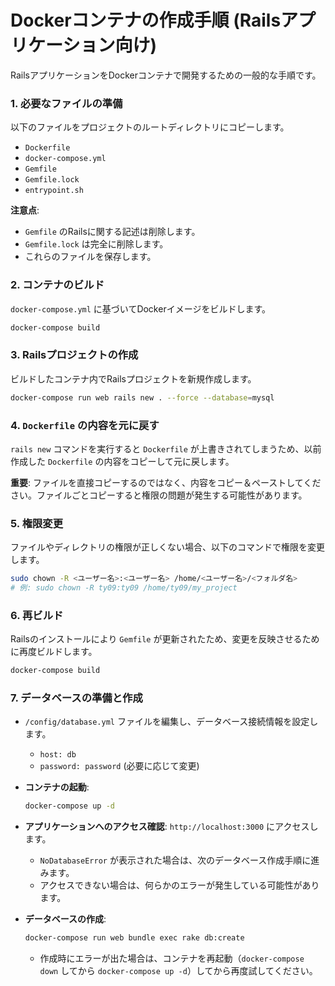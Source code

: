 # Dockerコンテナの作成手順 (Railsアプリケーション向け)

RailsアプリケーションをDockerコンテナで開発するための一般的な手順です。

### 1. 必要なファイルの準備

以下のファイルをプロジェクトのルートディレクトリにコピーします。

-   `Dockerfile`
-   `docker-compose.yml`
-   `Gemfile`
-   `Gemfile.lock`
-   `entrypoint.sh`

**注意点**:
-   `Gemfile` のRailsに関する記述は削除します。
-   `Gemfile.lock` は完全に削除します。
-   これらのファイルを保存します。

### 2. コンテナのビルド

`docker-compose.yml` に基づいてDockerイメージをビルドします。

```bash
docker-compose build
```

### 3. Railsプロジェクトの作成

ビルドしたコンテナ内でRailsプロジェクトを新規作成します。

```bash
docker-compose run web rails new . --force --database=mysql
```

### 4. `Dockerfile` の内容を元に戻す

`rails new` コマンドを実行すると `Dockerfile` が上書きされてしまうため、以前作成した `Dockerfile` の内容をコピーして元に戻します。

**重要**: ファイルを直接コピーするのではなく、内容をコピー＆ペーストしてください。ファイルごとコピーすると権限の問題が発生する可能性があります。

### 5. 権限変更

ファイルやディレクトリの権限が正しくない場合、以下のコマンドで権限を変更します。

```bash
sudo chown -R <ユーザー名>:<ユーザー名> /home/<ユーザー名>/<フォルダ名>
# 例: sudo chown -R ty09:ty09 /home/ty09/my_project
```

### 6. 再ビルド

Railsのインストールにより `Gemfile` が更新されたため、変更を反映させるために再度ビルドします。

```bash
docker-compose build
```

### 7. データベースの準備と作成

-   `/config/database.yml` ファイルを編集し、データベース接続情報を設定します。
    -   `host: db`
    -   `password: password` (必要に応じて変更)

-   **コンテナの起動**:
    ```bash
    docker-compose up -d
    ```

-   **アプリケーションへのアクセス確認**:
    `http://localhost:3000` にアクセスします。
    -   `NoDatabaseError` が表示された場合は、次のデータベース作成手順に進みます。
    -   アクセスできない場合は、何らかのエラーが発生している可能性があります。

-   **データベースの作成**:
    ```bash
    docker-compose run web bundle exec rake db:create
    ```
    -   作成時にエラーが出た場合は、コンテナを再起動（`docker-compose down` してから `docker-compose up -d`）してから再度試してください。